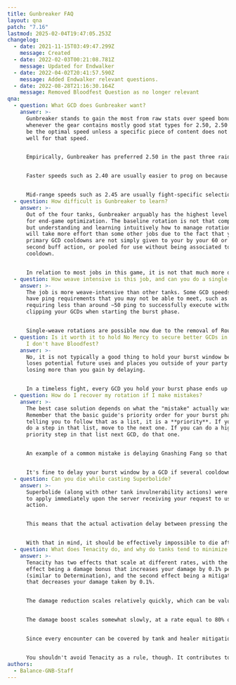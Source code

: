 ```yaml
---
title: Gunbreaker FAQ
layout: qna
patch: "7.16"
lastmod: 2025-02-04T19:47:05.253Z
changelog:
  - date: 2021-11-15T03:49:47.299Z
    message: Created
  - date: 2022-02-03T00:21:08.781Z
    message: Updated for Endwalker
  - date: 2022-04-02T20:41:57.590Z
    message: Added Endwalker relevant questions.
  - date: 2022-08-28T21:16:30.164Z
    message: Removed Bloodfest Question as no longer relevant
qna:
  - question: What GCD does Gunbreaker want?
    answer: >-
      Gunbreaker stands to gain the most from raw stats over speed bonuses, so
      whenever the gear contains mostly good stat types for 2.50, 2.50 tends to
      be the optimal speed unless a specific piece of content does not line up
      well for that speed.


      Empirically, Gunbreaker has preferred 2.50 in the past three raid tiers and two out of three ultimates.


      Faster speeds such as 2.40 are usually easier to prog on because they grant cooldown reduction to your GCD cooldowns, with the tradeoff being an average loss of 1% of your potential DPS if the gearset for 2.50 contains good stat types.


      Mid-range speeds such as 2.45 are usually fight-specific selections that may beat 2.50 if the gear for 2.50 is poor or the gear for 2.45 is very good.
  - question: How difficult is Gunbreaker to learn?
    answer: >-
      Out of the four tanks, Gunbreaker arguably has the highest level of nuance
      for end-game optimization. The baseline rotation is not that complicated,
      but understanding and learning intuitively how to manage rotational errors
      will take more effort than some other jobs due to the fact that your
      primary GCD cooldowns are not simply given to your by your 60 or 120
      second buff action, or pooled for use without being associated to a
      cooldown.


      In relation to most jobs in this game, it is not that much more difficult to pick up or master, since most jobs in this game operate on the same principle of building and spending resources every 60 or 120 seconds.
  - question: How weave intensive is this job, and can you do a single-weave rotation?
    answer: >-
      The job is more weave-intensive than other tanks. Some GCD speeds also
      have ping requirements that you may not be able to meet, such as 2.45
      requiring less than around ~50 ping to successfully execute without
      clipping your GCDs when starting the burst phase.


      Single-weave rotations are possible now due to the removal of Rough Divide in Dawntrail. It may prove difficult to consistently execute a single-weave rotation during periods of high tank damage due to the necessity of mitigation usage, but this can usually be accomodated for by shuffling cooldowns/burst timing/mitigation timing around.
  - question: Is it worth it to hold No Mercy to secure better GCDs in No Mercy when
      I don't have Bloodfest?
    answer: >-
      No, it is not typically a good thing to hold your burst window because it
      loses potential future uses and places you outside of your party buffs,
      losing more than you gain by delaying.


      In a timeless fight, every GCD you hold your burst phase ends up losing some fraction of a future burst phase depending on GCD speed. This loses more average DPS than the buffed GCD gains, unless you already know how the fight timeline plays out and you have determined that you do not lose cooldown usages from delaying. Even if you do not lose cooldown usages, you may still lose net DPS from the fact that you will push GCDs out of party raid buffs by delaying your burst phase.
  - question: How do I recover my rotation if I make mistakes?
    answer: >-
      The best case solution depends on what the "mistake" actually was.
      Remember that the basic guide's priority order for your burst phase is not
      telling you to follow that as a list, it is a **priority**. If you can't
      do a step in that list, move to the next one. If you can do a higher
      priority step in that list next GCD, do that one.


      An example of a common mistake is delaying Gnashing Fang so that it comes off cooldown at the same position as Double Down in your burst phase. You can place Sonic Break in the place of where Gnashing Fang normally goes, and then move Gnashing Fang or Double Down to the place that Sonic Break would have gone if you had not made that mistake.


      It's fine to delay your burst window by a GCD if several cooldowns become severely misaligned from No Mercy, and the delay would help re-sort your burst actions. We try not to delay because it's an average DPS loss, but so is running a rotation that is pushing cooldowns out of No Mercy.
  - question: Can you die while casting Superbolide?
    answer: >-
      Superbolide (along with other tank invulnerability actions) were updated
      to apply immediately upon the server receiving your request to use the
      action.


      This means that the actual activation delay between pressing the button and becoming impervious is half of your ping, because that's the time it took to send that action request to the server.


      With that in mind, it should be effectively impossible to die after you've cast the action, but you can still die as you wait for the buff to activate on the server's end to damage that was already prepared and applied to you at that moment.
  - question: What does Tenacity do, and why do tanks tend to minimize its use?
    answer: >-
      Tenacity has two effects that scale at different rates, with the first
      effect being a damage bonus that increases your damage by 0.1% per tier
      (similar to Determination), and the second effect being a mitigation bonus
      that decreases your damage taken by 0.1%.


      The damage reduction scales relatively quickly, which can be valuable in situations where damage isn't required (which usually isn't the case, so we don't prioritize this since our mitigation will cover the fight with or without Tenacity).


      The damage boost scales somewhat slowly, at a rate equal to 80% of the tiering rate of Determination. This means that you get less damage boost per stat point invested, albeit not by a great difference.


      Since every encounter can be covered by tank and healer mitigation tools without any Tenacity, there's no reason to sacrifice DPS on best-in-slot sets (or progression sets) and potentially risk missing a DPS check that you could have made by having better stats on your gear.


      You shouldn't avoid Tenacity as a rule, though. It contributes to your overall damage, so if you have higher item level gear that has Tenacity, it's definitely better than your lower item level gear.
authors:
  - Balance-GNB-Staff
---
```

